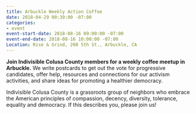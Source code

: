 ```yaml
---
title: Arbuckle Weekly Action Coffee
date: 2018-04-29 00:39:00 -07:00
categories:
- event
event-start-date: 2018-08-16 09:00:00 -07:00
event-end-date: 2018-08-16 10:00:00 -07:00
Location: Rise & Grind, 208 5th St., Arbuckle, CA
---
```


**Join Indivisible Colusa County members for a weekly coffee meetup in Arbuckle.** We write postcards to get out the vote for progressive candidates, offer help, resources and connections for our activism activities, and share ideas for promoting a healthier democracy.

Indivisible Colusa County is a grassroots group of neighbors who embrace the American principles of compassion, decency, diversity, tolerance, equality and democracy. If this describes you, please join us!